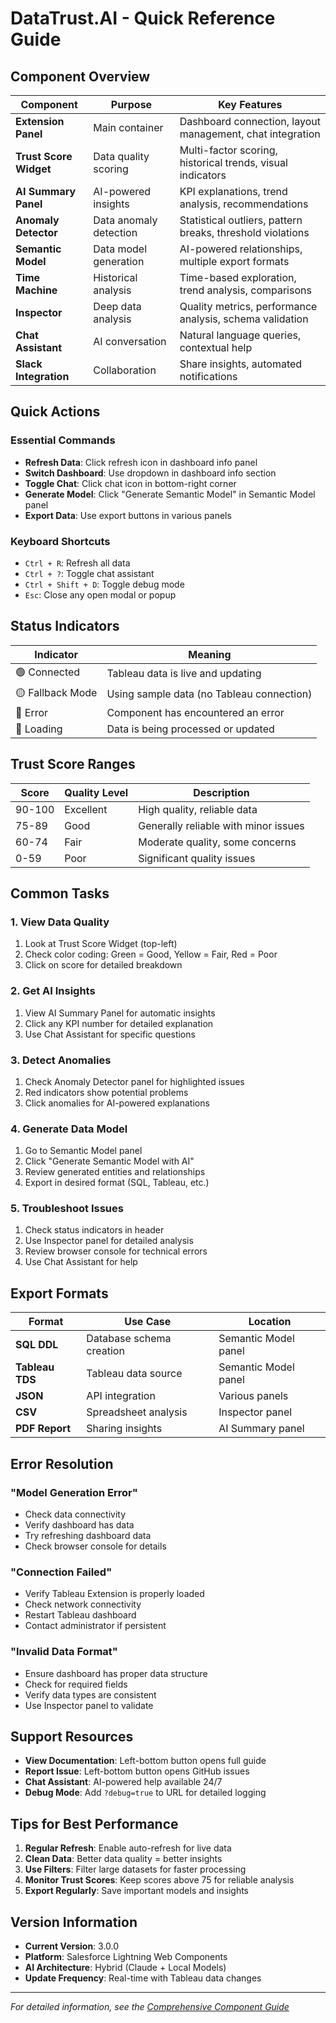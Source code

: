 # DataTrust.AI - Quick Reference Guide

## Component Overview

| Component | Purpose | Key Features |
|-----------|---------|--------------|
| **Extension Panel** | Main container | Dashboard connection, layout management, chat integration |
| **Trust Score Widget** | Data quality scoring | Multi-factor scoring, historical trends, visual indicators |
| **AI Summary Panel** | AI-powered insights | KPI explanations, trend analysis, recommendations |
| **Anomaly Detector** | Data anomaly detection | Statistical outliers, pattern breaks, threshold violations |
| **Semantic Model** | Data model generation | AI-powered relationships, multiple export formats |
| **Time Machine** | Historical analysis | Time-based exploration, trend analysis, comparisons |
| **Inspector** | Deep data analysis | Quality metrics, performance analysis, schema validation |
| **Chat Assistant** | AI conversation | Natural language queries, contextual help |
| **Slack Integration** | Collaboration | Share insights, automated notifications |

## Quick Actions

### Essential Commands
- **Refresh Data**: Click refresh icon in dashboard info panel
- **Switch Dashboard**: Use dropdown in dashboard info section
- **Toggle Chat**: Click chat icon in bottom-right corner
- **Generate Model**: Click "Generate Semantic Model" in Semantic Model panel
- **Export Data**: Use export buttons in various panels

### Keyboard Shortcuts
- `Ctrl + R`: Refresh all data
- `Ctrl + ?`: Toggle chat assistant
- `Ctrl + Shift + D`: Toggle debug mode
- `Esc`: Close any open modal or popup

## Status Indicators

| Indicator | Meaning |
|-----------|---------|
| 🟢 Connected | Tableau data is live and updating |
| 🟡 Fallback Mode | Using sample data (no Tableau connection) |
| 🔴 Error | Component has encountered an error |
| 🔄 Loading | Data is being processed or updated |

## Trust Score Ranges

| Score | Quality Level | Description |
|-------|---------------|-------------|
| 90-100 | Excellent | High quality, reliable data |
| 75-89 | Good | Generally reliable with minor issues |
| 60-74 | Fair | Moderate quality, some concerns |
| 0-59 | Poor | Significant quality issues |

## Common Tasks

### 1. View Data Quality
1. Look at Trust Score Widget (top-left)
2. Check color coding: Green = Good, Yellow = Fair, Red = Poor
3. Click on score for detailed breakdown

### 2. Get AI Insights
1. View AI Summary Panel for automatic insights
2. Click any KPI number for detailed explanation
3. Use Chat Assistant for specific questions

### 3. Detect Anomalies
1. Check Anomaly Detector panel for highlighted issues
2. Red indicators show potential problems
3. Click anomalies for AI-powered explanations

### 4. Generate Data Model
1. Go to Semantic Model panel
2. Click "Generate Semantic Model with AI"
3. Review generated entities and relationships
4. Export in desired format (SQL, Tableau, etc.)

### 5. Troubleshoot Issues
1. Check status indicators in header
2. Use Inspector panel for detailed analysis
3. Review browser console for technical errors
4. Use Chat Assistant for help

## Export Formats

| Format | Use Case | Location |
|--------|----------|----------|
| **SQL DDL** | Database schema creation | Semantic Model panel |
| **Tableau TDS** | Tableau data source | Semantic Model panel |
| **JSON** | API integration | Various panels |
| **CSV** | Spreadsheet analysis | Inspector panel |
| **PDF Report** | Sharing insights | AI Summary panel |

## Error Resolution

### "Model Generation Error"
- Check data connectivity
- Verify dashboard has data
- Try refreshing dashboard data
- Check browser console for details

### "Connection Failed"
- Verify Tableau Extension is properly loaded
- Check network connectivity
- Restart Tableau dashboard
- Contact administrator if persistent

### "Invalid Data Format"
- Ensure dashboard has proper data structure
- Check for required fields
- Verify data types are consistent
- Use Inspector panel to validate

## Support Resources

- **View Documentation**: Left-bottom button opens full guide
- **Report Issue**: Left-bottom button opens GitHub issues
- **Chat Assistant**: AI-powered help available 24/7
- **Debug Mode**: Add `?debug=true` to URL for detailed logging

## Tips for Best Performance

1. **Regular Refresh**: Enable auto-refresh for live data
2. **Clean Data**: Better data quality = better insights
3. **Use Filters**: Filter large datasets for faster processing
4. **Monitor Trust Scores**: Keep scores above 75 for reliable analysis
5. **Export Regularly**: Save important models and insights

## Version Information

- **Current Version**: 3.0.0
- **Platform**: Salesforce Lightning Web Components
- **AI Architecture**: Hybrid (Claude + Local Models)
- **Update Frequency**: Real-time with Tableau data changes

---

*For detailed information, see the [Comprehensive Component Guide](COMPREHENSIVE_COMPONENT_GUIDE.md)*
